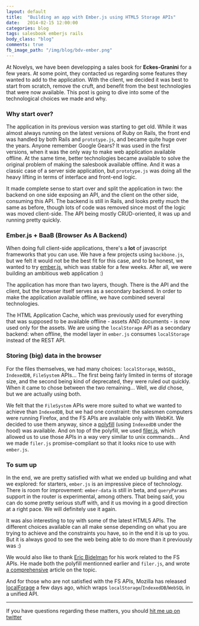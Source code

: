 ```yaml
---
layout: default
title:  "Building an app with Ember.js using HTML5 Storage APIs"
date:   2014-02-15 12:00:00
categories: blog
tags: salesbook emberjs rails
body_class: "blog"
comments: true
fb_image_path: "/img/blog/bdv-ember.png"
---
```


At Novelys, we have been developping a sales book for <strong>Eckes-Granini</strong> for a few years. At some point, they contacted us regarding some features they wanted to add to the application. With the client, we decided it was best to start from scratch, remove the cruft, and benefit from the best technologies that were now available. This post is going to dive into some of the technological choices we made and why.

### Why start over?

The application in its previous version was starting to get old. While it was almost always running on the latest versions of Ruby on Rails, the front end was handled by both Rails and `prototype.js`, and became quite huge over the years. Anyone remember Google Gears? It was used in the first versions, when it was the only way to make web application available offline. At the same time, better technologies became available to solve the original problem of making the salesbook available offline. And it was a classic case of a server side application, but `prototype.js` was doing all the heavy lifting in terms of interface and front-end logic.

It made complete sense to start over and split the application in two: the backend on one side exposing an API, and the client on the other side, consuming this API. The backend is still in Rails, and looks pretty much the same as before, though lots of code was removed since most of the logic was moved client-side. The API being mostly CRUD-oriented, it was up and running pretty quickly.

### Ember.js + BaaB (Browser As A Backend)

When doing full client-side applications, there's a **lot** of javascript frameworks that you can use. We have a few projects using `backbone.js`, but we felt it would not be the best fit for this case, and to be honest, we wanted to try <a href="http://emberjs.com">ember.js</a>, which was stable for a few weeks. After all, we were building an ambitious web application :)

The application has more than two layers, though. There is the API and the client, but the browser itself serves as a secondary backend. In order to make the application available offline, we have combined several technologies.

The HTML Application Cache, which was previously used for everything that was supposed to be available offline - assets AND documents - is now used only for the assets. We are using the `localStorage` API as a secondary backend: when offline, the model layer in `ember.js` consumes `localStorage` instead of the REST API.

### Storing (big) data in the browser

For the files themselves, we had many choices: `localStorage`, `WebSQL`, `IndexedDB`, `FileSystem` APIs... The first being fairly limited in terms of storage size, and the second being kind of deprecated, they were ruled out quickly. When it came to chose between the two remaining... Well, we *did* chose, but we are actually using both.

We felt that the `FileSystem` APIs were more suited to what we wanted to achieve than `IndexedDB`, but we had one constraint: the salesmen computers were running Firefox, and the FS APIs are available only with WebKit. We decided to use them anyway, since a <a href="https://github.com/ebidel/idb.filesystem.js/">polyfill</a> (using `IndexedDB` under the hood) was available. And on top of the polyfill, we used <a href="https://github.com/ebidel/filer.js">filer.js</a>, which allowed us to use those APIs in a way very similar to unix commands... And we made `filer.js` promise-compliant so that it looks nice to use with `ember.js`.

### To sum up

In the end, we are pretty satisfied with what we ended up building and what we explored: for starters, `ember.js` is an impressive piece of technology. There is room for improvement: `ember-data` is still in beta, and `queryParams` support in the router is experimental, among others. That being said, you can do some pretty serious stuff with, and it us moving in a good direction at a right pace. We will definitely use it again.

It was also interesting to toy with some of the latest HTML5 APIs. The different choices available can all make sense depending on what you are trying to achieve and the constraints you have, so in the end it is up to you. But it is always good to see the web being able to do more than it previously was :)

We would also like to thank <a href="https://github.com/ebidel">Eric Bidelman</a> for his work related to the FS APIs. He made both the polyfill mentionned earlier and `filer.js`, and wrote <a href="http://www.html5rocks.com/en/tutorials/file/filesystem/">a comprehensive</a> article on the topic.

And for those who are not satisfied with the FS APIs, Mozilla has released <a href="https://github.com/mozilla/localForage">localForage</a> a few days ago, which wraps `localStorage`/`IndexedDB`/`WebSQL` in a unified API.

<hr />

If you have questions regarding these matters, you should <a href="https://twitter.com/ksol">hit me up on twitter</a>

